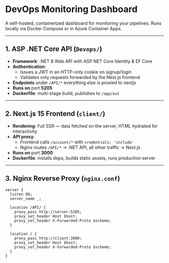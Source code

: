 # DevOps Monitoring Dashboard

A self-hosted, containerized dashboard for monitoring your pipelines. Runs locally via Docker Compose or in Azure Container Apps.

---

## 1. ASP .NET Core API (`Devops/`)

- **Framework**: .NET 8 Web API with ASP NET Core Identity & EF Core
- **Authentication**:
  - Issues a JWT in an HTTP-only cookie on signup/login
  - Validates only requests forwarded by the Next.js frontend
- **Endpoints** under `/API/*` everything else is proxied to nextjs
- **Runs on** port **5205**
- **Dockerfile**: multi-stage build, publishes to `/app/out`

---

## 2. Next.js 15 Frontend (`client/`)

- **Rendering**: Full SSR — data fetched on the server, HTML hydrated for interactivity
- **API proxy**:
  - Frontend calls `/account/*` with `credentials: 'include'`
  - Nginx routes `/API/*` → .NET API, all other traffic → Next.js
- **Runs on** port **3000**
- **Dockerfile**: installs deps, builds static assets, runs production server

---

## 3. Nginx Reverse Proxy (`nginx.conf`)

```nginx
server {
  listen 80;
  server_name _;

  location /API/ {
    proxy_pass http://server:5205;
    proxy_set_header Host $host;
    proxy_set_header X-Forwarded-Proto $scheme;
  }

  location / {
    proxy_pass http://client:3000;
    proxy_set_header Host $host;
    proxy_set_header X-Forwarded-Proto $scheme;
  }
}


```
